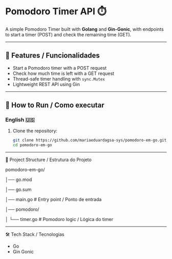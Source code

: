 # Pomodoro Timer API ⏱️

A simple Pomodoro Timer built with **Golang** and **Gin-Gonic**, with endpoints to start a timer (POST) and check the remaining time (GET).

---

## 📌 Features / Funcionalidades

- Start a Pomodoro timer with a POST request  
- Check how much time is left with a GET request  
- Thread-safe timer handling with `sync.Mutex`  
- Lightweight REST API using Gin  

---

## 🚀 How to Run / Como executar

### English 🇺🇸
1. Clone the repository:
   ```bash
   git clone https://github.com/mariaeduardagsa-sys/pomodoro-em-go.git
   cd pomodoro-em-go

---

📂 Project Structure / Estrutura do Projeto

pomodoro-em-go/

│── go.mod

│── go.sum

│── main.go   # Entry point / Ponto de entrada

│── pomodoro/

│    └── timer.go   # Pomodoro logic / Lógica do timer

---

🛠️ Tech Stack / Tecnologias

- Go
- Gin Gonic
